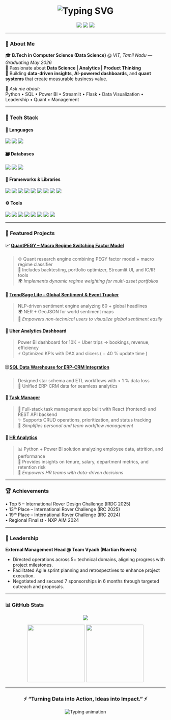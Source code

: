 <!-- 💜 KONDRI ANIRUDH | Animated GitHub Profile README (Final Version) -->

<h1 align="center">
  <img src="https://readme-typing-svg.herokuapp.com?font=Orbitron&size=32&duration=3000&pause=1000&color=8A2BE2&center=true&vCenter=true&width=800&lines=Hey+there+👋;I'm+Konduri+Anirudh;Data+Science+%7C+Analytics+%7C+Product+Innovation;Turning+Data+into+Decisions+💡" alt="Typing SVG" />
</h1>

<p align="center">
  <a href="https://kondurianirudh.netlify.app/"><img src="https://img.shields.io/badge/🌐%20Portfolio-Visit-8A2BE2?style=for-the-badge&logo=netlify&logoColor=white" /></a>
  <a href="https://linkedin.com/in/konduri-anirudh"><img src="https://img.shields.io/badge/LinkedIn-Konduri%20Anirudh-0A66C2?style=for-the-badge&logo=linkedin" /></a>
  <a href="https://github.com/Anirudh0304"><img src="https://img.shields.io/badge/GitHub-Anirudh0304-181717?style=for-the-badge&logo=github" /></a>
</p>

---

### 🌟 About Me

🎓 **B.Tech in Computer Science (Data Science)** @ *VIT, Tamil Nadu* — *Graduating May 2026*  
💼 Passionate about **Data Science | Analytics | Product Thinking**  
🚀 Building **data-driven insights**, **AI-powered dashboards**, and **quant systems** that create measurable business value.  

💬 *Ask me about:*  
Python • SQL • Power BI • Streamlit • Flask • Data Visualization • Leadership • Quant • Management

---

### 🧩 Tech Stack

#### 🧠 **Languages**
<p align="left">
  <img src="https://img.shields.io/badge/Java-007396?style=for-the-badge&logo=openjdk&logoColor=white" />
  <img src="https://img.shields.io/badge/Python-3776AB?style=for-the-badge&logo=python&logoColor=white" />
  <img src="https://img.shields.io/badge/R-276DC3?style=for-the-badge&logo=r&logoColor=white" />
</p>

#### 🗃️ **Databases**
<p align="left">
  <img src="https://img.shields.io/badge/MySQL-4479A1?style=for-the-badge&logo=mysql&logoColor=white" />
  <img src="https://img.shields.io/badge/MongoDB-4EA94B?style=for-the-badge&logo=mongodb&logoColor=white" />
  <img src="https://img.shields.io/badge/PostgreSQL-336791?style=for-the-badge&logo=postgresql&logoColor=white" />
</p>

#### 🧰 **Frameworks & Libraries**
<p align="left">
  <img src="https://img.shields.io/badge/Pandas-150458?style=for-the-badge&logo=pandas&logoColor=white" />
  <img src="https://img.shields.io/badge/NumPy-013243?style=for-the-badge&logo=numpy&logoColor=white" />
  <img src="https://img.shields.io/badge/Matplotlib-11557C?style=for-the-badge&logo=plotly&logoColor=white" />
  <img src="https://img.shields.io/badge/Seaborn-4C8CBF?style=for-the-badge" />
  <img src="https://img.shields.io/badge/Plotly-3F4F75?style=for-the-badge&logo=plotly&logoColor=white" />
  <img src="https://img.shields.io/badge/Flask-000000?style=for-the-badge&logo=flask&logoColor=white" />
  <img src="https://img.shields.io/badge/OpenCV-5C3EE8?style=for-the-badge&logo=opencv&logoColor=white" />
  <img src="https://img.shields.io/badge/Streamlit-FF4B4B?style=for-the-badge&logo=streamlit&logoColor=white" />
  <img src="https://img.shields.io/badge/spaCy-09A3D5?style=for-the-badge&logo=spacy&logoColor=white" />
</p>

#### ⚙️ **Tools**
<p align="left">
  <img src="https://img.shields.io/badge/Power%20BI-F2C811?style=for-the-badge&logo=powerbi&logoColor=black" />
  <img src="https://img.shields.io/badge/MS%20Office%20Suite-D83B01?style=for-the-badge&logo=microsoftoffice&logoColor=white" />
  <img src="https://img.shields.io/badge/Power%20Automate-0078D4?style=for-the-badge&logo=powerautomate&logoColor=white" />
  <img src="https://img.shields.io/badge/Git-F05032?style=for-the-badge&logo=git&logoColor=white" />
  <img src="https://img.shields.io/badge/GitHub-181717?style=for-the-badge&logo=github&logoColor=white" />
  <img src="https://img.shields.io/badge/VS%20Code-007ACC?style=for-the-badge&logo=visualstudiocode&logoColor=white" />
  <img src="https://img.shields.io/badge/Figma-F24E1E?style=for-the-badge&logo=figma&logoColor=white" />
  <img src="https://img.shields.io/badge/Canva-00C4CC?style=for-the-badge&logo=canva&logoColor=white" />
</p>


---

### 🚀 Featured Projects

#### 📈 [QuantPEGY – Macro Regime Switching Factor Model](https://github.com/Anirudh0304/QuantPEGY)
> ⚙️ Quant research engine combining PEGY factor model + macro regime classifier  
> 🧮 Includes backtesting, portfolio optimizer, Streamlit UI, and IC/IR tools  
> 🌍 *Implements dynamic regime weighting for multi-asset portfolios*

#### 🧠 [TrendSage Lite – Global Sentiment & Event Tracker](https://github.com/Anirudh0304/TrendSage-Lite)
> NLP-driven sentiment engine analyzing 60 + global headlines  
> 🌍 NER + GeoJSON for world sentiment maps  
> 🧭 *Empowers non-technical users to visualize global sentiment easily*

#### 🚗 [Uber Analytics Dashboard](https://github.com/Anirudh0304/Uber-Data-Analysis)
> Power BI dashboard for 10K + Uber trips → bookings, revenue, efficiency  
> ⚡ Optimized KPIs with DAX and slicers ( − 40 % update time )  

#### 🗄️ [SQL Data Warehouse for ERP-CRM Integration](https://github.com/Anirudh0304/sql-data-warehouse-project)
> Designed star schema and ETL workflows with < 1 % data loss  
> 💾 Unified ERP-CRM data for seamless analytics  


#### 📝 [Task Manager](https://github.com/Anirudh0304/Task-Manager)
> 🧩 Full-stack task management app built with React (frontend) and REST API backend  
> ✨ Supports CRUD operations, prioritization, and status tracking  
> 🎯 *Simplifies personal and team workflow management*

#### 👥 [HR Analytics](https://github.com/Anirudh0304/HR-Analytics)
> 📊 Python + Power BI solution analyzing employee data, attrition, and performance  
> 🧠 Provides insights on tenure, salary, department metrics, and retention risk  
> 🧾 *Empowers HR teams with data-driven decisions*

---

### 🏆 Achievements

• Top 5 – International Rover Design Challenge (IRDC 2025)  
• 13ᵗʰ Place – International Rover Challenge (IRC 2025)  
• 19ᵗʰ Place – International Rover Challenge (IRC 2024)  
• Regional Finalist - NXP AIM 2024

---

### 💼 Leadership

**External Management Head @ Team Vyadh (Martian Rovers)**  
- Directed operations across 5+ technical domains, aligning progress with project milestones.  
- Facilitated Agile sprint planning and retrospectives to enhance project execution.  
- Negotiated and secured 7 sponsorships in 6 months through targeted outreach and proposals.  

---

### 📊 GitHub Stats

<p align="center">
  <img src="https://github-readme-streak-stats.herokuapp.com/?user=Anirudh0304&theme=tokyonight&hide_border=true" />
</p>
<p align="center">
  <img height="180em" src="https://github-readme-stats.vercel.app/api?username=Anirudh0304&show_icons=true&theme=tokyonight&hide_border=true" />
  <img height="180em" src="https://github-readme-stats.vercel.app/api/top-langs/?username=Anirudh0304&layout=compact&theme=tokyonight&hide_border=true" />
</p>

---

<h3 align="center">⚡ “Turning Data into Action, Ideas into Impact.” ⚡</h3>

<p align="center">
  <img src="https://readme-typing-svg.herokuapp.com?font=Roboto+Mono&duration=2500&pause=800&color=8A2BE2&center=true&vCenter=true&width=600&lines=Data+Analyst+📊;Product+Thinker+💡;Quant+Researcher+📈;Always+Learning+🚀" alt="Typing animation" />
</p>
